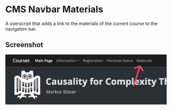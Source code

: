 # CMS Navbar Materials

A userscript that adds a link to the materials of the
current course to the navigation bar.

## Screenshot

![Location of materials link](../images/cnm.png)
